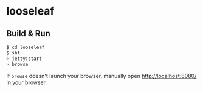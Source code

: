 # looseleaf

## Build & Run

```sh
$ cd looseleaf
$ sbt
> jetty:start
> browse
```

If `browse` doesn't launch your browser, manually open [http://localhost:8080/](http://localhost:8080/) in your browser.
